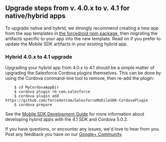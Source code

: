 ## Upgrade steps from v. 4.0.x to v. 4.1 for native/hybrid apps

To upgrade native and hybrid, we strongly recommend creating a new app from the app templates in [the forcedroid npm package](https://npmjs.org/package/forcedroid), then migrating the artifacts specific to your app into the new template. Read on if you prefer to update the Mobile SDK artifacts in your existing hybrid app.

### Hybrid 4.0.x to 4.1 upgrade

Upgrading your hybrid app from 4.0.x to 4.1 should be a simple matter of upgrading the Salesforce Cordova plugins themselves. This can be done by using the Cordova command-line tool to remove, then re-add the plugin:

        $ cd MyCordovaAppDir
        $ cordova plugin rm com.salesforce
        $ cordova plugin add https://github.com/forcedotcom/SalesforceMobileSDK-CordovaPlugin
        $ cordova prepare

See the [Mobile SDK Development Guide](https://github.com/forcedotcom/SalesforceMobileSDK-Shared/blob/master/doc/mobile_sdk.pdf?raw=true) for more information about developing hybrid apps with the 4.1 SDK and Cordova 5.0.2.

If you have questions, or encounter any issues, we'd love to hear from you. Post any feedback you have on our [Google+ Community](https://plus.google.com/communities/114225252149514546445).
